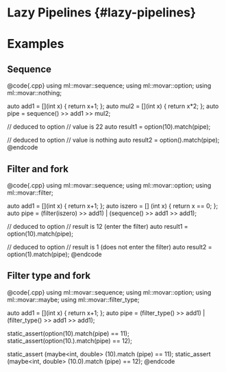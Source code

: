 Lazy Pipelines                   {#lazy-pipelines}
==============

Examples
========

Sequence
--------

@code{.cpp}
using ml::movar::sequence;
using ml::movar::option;
using ml::movar::nothing;

auto add1 = [](int x) { return x+1; };
auto mul2 = [](int x) { return x*2; };
auto pipe = sequence() >> add1 >> mul2;

// deduced to option<int>
// value is 22
auto result1 = option(10).match(pipe);

// deduced to option<int>
// value is nothing
auto result2 = option<int>().match(pipe);
@endcode

Filter and fork
---------------

@code{.cpp}
using ml::movar::sequence;
using ml::movar::option;
using ml::movar::filter;

auto add1 = [](int x) { return x+1; };
auto iszero = [] (int x) { return x == 0; };
auto pipe = (filter(iszero) >> add1)
  | (sequence() >> add1 >> add1);

// deduced to option<int>
// result is 12 (enter the filter)
auto result1 = option(10).match(pipe);

// deduced to option<int>
// result is 1 (does not enter the filter)
auto result2 = option(1).match(pipe);
@endcode

Filter type and fork
--------------------

@code{.cpp}
using ml::movar::sequence;
using ml::movar::option;
using ml::movar::maybe;
using ml::movar::filter_type;

auto add1 = [](int x) { return x+1; };
auto pipe = (filter_type<int>() >> add1)
  | (filter_type<double>() >> add1 >> add1);

static_assert(option(10).match(pipe) == 11);
static_assert(option(10.).match(pipe) == 12);

static_assert (maybe<int, double> (10).match (pipe) == 11);
static_assert (maybe<int, double> (10.0).match (pipe) == 12);
@endcode